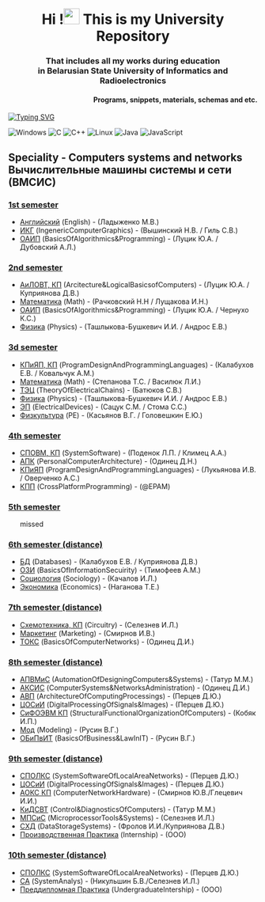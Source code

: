 <h1 align="center"> Hi !<img src="https://github.com/blackcater/blackcater/raw/main/images/Hi.gif" height="32"/> This is my University Repository </h1>
<h3 align="center">That includes all my works during education <br> in Belarusian State University of Informatics and Radioelectronics</h3>
<h4 align="right"> Programs, snippets, materials, schemas and etc.</h4>

[![Typing SVG](https://readme-typing-svg.herokuapp.com?color=%2356ACF7&lines=BSUIR+repository+2019+-+2024)](https://git.io/typing-svg)

![Windows](https://img.shields.io/badge/Windows-0078D6?style=for-the-badge&logo=windows&logoColor=white) ![C](https://img.shields.io/badge/c-%2300599C.svg?style=for-the-badge&logo=c&logoColor=white) ![C++](https://img.shields.io/badge/c++-%2300599C.svg?style=for-the-badge&logo=c%2B%2B&logoColor=white) ![Linux](https://img.shields.io/badge/Linux-FCC624?style=for-the-badge&logo=linux&logoColor=black) ![Java](https://img.shields.io/badge/java-%23ED8B00.svg?style=for-the-badge&logo=java&logoColor=white)  ![JavaScript](https://img.shields.io/badge/javascript-%23323330.svg?style=for-the-badge&logo=javascript&logoColor=%23F7DF1E) 

## Speciality - Computers systems and networks <br> Вычислительные машины системы и сети (ВМСИС)

### <a href="term1">1st semester</a>
<div>
<ul> 
 <li><a href="term1/АНГЛ_English">Английский</a> (English) - (Ладыженко М.В.)</li>
 <li><a href="term1/ИКГ_IngenericComputerGraphics">ИКГ</a> (IngenericComputerGraphics) - (Вышинский Н.В. / Гиль С.В.)</li>
 <li><a href="term1/ОАИП_BasicsOfAlgorithmics&Programming">ОАИП</a> (BasicsOfAlgorithmics&Programming) - (Луцик Ю.А. / Дубовский А.Л.)</li>
</ul>
</div>

### <a href="term2">2nd semester</a>
<div>
<ul> 
 <li><a href="term2/АиЛОВТ_Аrcitecture&LogicalBasicsоfComputers">АиЛОВТ, КП</a> (Аrcitecture&LogicalBasicsоfComputers) - (Луцик Ю.А. / Куприянова Д.В.)</li>
 <li><a href="term2/МАТЕМ_Mathematics">Математика</a> (Math) - (Рачковский Н.Н / Лущакова И.Н.)</li>
 <li><a href="term2/ОАИП2_BasicsOfAlgorithmics&Programming2">ОАИП</a> (BasicsOfAlgorithmics&Programming) - (Луцик Ю.А. / Чернухо К.С.)</li>
 <li><a href="term2/ФИЗИКА_Physics">Физика</a> (Physics) - (Ташлыкова-Бушкевич И.И. / Андрос Е.В.)</li>
</ul>
</div>

### <a href="term3">3d semester</a>
<div>
<ul> 
 <li><a href="term3/КПИЯП_ProgramDesignAndProgrammingLanguages">КПиЯП, КП</a> (ProgramDesignAndProgrammingLanguages) - (Калабухов Е.В. / Ковальчук А.М.)</li>
 <li><a href="term3/МАТЕМ_Mathematics">Математика</a> (Math) - (Степанова Т.С. / Василюк Л.И.)</li>
 <li><a href="term3/ТЭЦ_TheoryOfElectricalChains">ТЭЦ</a> (TheoryOfElectricalChains) - (Батюков С.В.)</li>
 <li><a href="term3/ФИЗИКА_Physics">Физика</a> (Physics) - (Ташлыкова-Бушкевич И.И. / Андрос Е.В.)</li>
 <li><a href="term3/ЭП_ElectricalDevices">ЭП</a> (ElectricalDevices) - (Сацук С.М. / Стома С.С.)</li>
 <li><a href="term3/ФИЗКЛЬТ_PE">Физкультура</a> (PE) - (Касьянов В.Г. / Головешкин Е.Ю.)</li>
</ul>
</div>

### <a href="term4">4th semester</a>
<div>
<ul> 
 <li><a href="term4/СПОВМ_ComputerSystemSoftware">СПОВМ, КП</a> (SystemSoftware) - (Поденок Л.П. / Климец А.А.)</li>
 <li><a href="term4/АПК_PersonalComputerArchitecture">АПК</a> (PersonalComputerArchitecture) - (Одинец Д.Н.)</li>
 <li><a href="term4/КПиЯП2_ProgramDesignAndProgrammingLanguages2">КПиЯП</a> (ProgramDesignAndProgrammingLanguages) - (Лукьянова И.В. / Оверченко А.С.)</li>
 <li><a href="term4/КПП_CrossPlatformProgramming">КПП</a> (CrossPlatformProgramming) - (@EPAM)</li>
</ul>
</div>

### <a href="term5">5th semester</a>
<div>
<ul>
 missed
</ul>
</div>

### <a href="term6 (distance)">6th semester (distance)</a>
<div>
<ul> 
 <li><a href="term6 (distance)/БД_DataBases">БД</a> (Databases) - (Калабухов Е.В. / Куприянова Д.В.)</li>
 <li><a href="term6 (distance)/ОЗИ_BasicsOfInformationSecuirity">ОЗИ</a> (BasicsOfInformationSecuirity) - (Тимофеев А.М.)</li>
 <li><a href="term6 (distance)/ЭК_Economics&SociologyModules/Социология_Sociology">Социология</a> (Sociology) - (Качалов И.Л.)</li>
 <li><a href="term6 (distance)/ЭК_Economics&SociologyModules/Экономика_Economics">Экономика</a> (Economics) - (Наганова Т.Е.)</li>
</ul>
</div>

### <a href="term7 (distance)">7th semester (distance)</a>
<div>
<ul> 
 <li><a href="term7 (distance)/CхемТ_Circuitry">Схемотехника, КП</a> (Circuitry) - (Селезнев И.Л.)</li>
 <li><a href="term7 (distance)/МППиПУ_MarketingOfSoftwareProducts&ITservices">Маркетинг</a> (Marketing) - (Смирнов И.В.)</li>
 <li><a href="term7 (distance)/ТОКС_TheoreticalBasicsOfComputerNetworks">ТОКС</a> (BasicsOfComputerNetworks) - (Одинец Д.И.)</li>
</ul>
</div>

### <a href="term8 (distance)">8th semester (distance)</a>
<div>
<ul> 
 <li><a href="">АПВМиС</a> (АutomationOfDesigningComputers&Systems) - (Татур М.М.)</li>
 <li><a href="">АКСИС</a> (ComputerSystems&NetworksAdministration) - (Одинец Д.И.)</li>
 <li><a href="">АВП</a> (ArchitectureOfComputingProcessings) - (Перцев Д.Ю.)</li>
 <li><a href="">ЦОСиИ</a> (DigitalProcessingOfSignals&Images) - (Перцев Д.Ю.)</li>
 <li><a href="">СиФОЭВМ КП</a> (StructuralFunctionalOrganizationOfComputers) - (Кобяк И.П.)</li>
 <li><a href="">Мод</a> (Modeling) - (Русин В.Г.)</li>
 <li><a href="">ОБиПвИТ</a> (BasicsOfBusiness&LawInIT) - (Русин В.Г.)</li>
</ul>
</div>

### <a href="term9 (distance)">9th semester (distance)</a>
<div>
<ul> 
 <li><a href="">СПОЛКС</a> (SystemSoftwareOfLocalAreaNetworks) - (Перцев Д.Ю.)</li>
 <li><a href="">ЦОСиИ</a> (DigitalProcessingOfSignals&Images) - (Перцев Д.Ю.)</li>
 <li><a href="">АОКС КП</a> (ComputerNetworkHardware) - (Смирнов Ю.В./Глецевич И.И.)</li>
 <li><a href="">КиДСВТ</a> (Control&DiagnosticsOfComputers) - (Татур М.М.)</li>
 <li><a href="">МПСиС</a> (MicroprocessorTools&Systems) - (Селезнев И.Л.)</li>
 <li><a href="">СХД</a> (DataStorageSystems) - (Фролов И.И./Куприянова Д.В.)</li>
 <li><a href="">Производственная Практика</a> (Internship) - (ООО)</li>
</ul>
</div>

### <a href="term10 (distance)">10th semester (distance)</a>
<div>
<ul> 
 <li><a href="">СПОЛКС</a> (SystemSoftwareOfLocalAreaNetworks) - (Перцев Д.Ю.)</li>
 <li><a href="">СА</a> (SystemAnalys) - (Никульшин Б.В./Селезнев И.Л.)</li>
 <li><a href="">Преддипломная Практика</a> (UndergraduateIntership) - (ООО)</li>
</ul>
</div>
